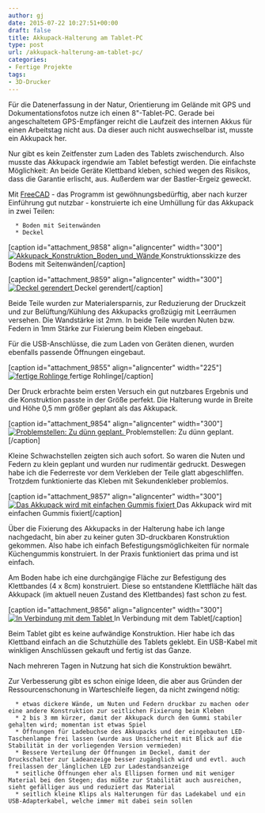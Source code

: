 ```yaml
---
author: gj
date: 2015-07-22 10:27:51+00:00
draft: false
title: Akkupack-Halterung am Tablet-PC
type: post
url: /akkupack-halterung-am-tablet-pc/
categories:
- Fertige Projekte
tags:
- 3D-Drucker
---
```


Für die Datenerfassung in der Natur, Orientierung im Gelände mit GPS und Dokumentationsfotos nutze ich einen 8"-Tablet-PC. Gerade bei angeschaltetem GPS-Empfänger reicht die Laufzeit des internen Akkus für einen Arbeitstag nicht aus. Da dieser auch nicht auswechselbar ist, musste ein Akkupack her. <!-- more -->

Nur gibt es kein Zeitfenster zum Laden des Tablets zwischendurch. Also musste das Akkupack irgendwie am Tablet befestigt werden. Die einfachste Möglichkeit: An beide Geräte Klettband kleben, schied wegen des Risikos, dass die Garantie erlischt, aus. Außerdem war der Bastler-Ergeiz geweckt.

Mit [FreeCAD](http:/https://www.freecadweb.org/) - das Programm ist gewöhnungsbedürftig, aber nach kurzer Einführung gut nutzbar - konstruierte ich eine Umhüllung für das Akkupack in zwei Teilen:



	  * Boden mit Seitenwänden
	  * Deckel

[caption id="attachment_9858" align="aligncenter" width="300"][![Akkupack_Konstruktion_Boden_und_Wände](/wp-content/uploads/2015/07/Akkupack_Konstruktion_Boden_und_Wände-300x167.jpg)
](/wp-content/uploads/2015/07/Akkupack_Konstruktion_Boden_und_Wände.jpg) Konstruktionsskizze des Bodens mit Seitenwänden[/caption]



[caption id="attachment_9859" align="aligncenter" width="300"][![Deckel gerendert](/wp-content/uploads/2015/07/Akkupack_Konstruktion_Deckel-300x199.jpg)
](/wp-content/uploads/2015/07/Akkupack_Konstruktion_Deckel.jpg) Deckel gerendert[/caption]

Beide Teile wurden zur Materialersparnis, zur Reduzierung der Druckzeit und zur Belüftung/Kühlung des Akkupacks großzügig mit Leerräumen versehen. Die Wandstärke ist 2mm. In beide Teile wurden Nuten bzw. Federn in 1mm Stärke zur Fixierung beim Kleben eingebaut.

Für die USB-Anschlüsse, die zum Laden von Geräten dienen, wurden ebenfalls passende Öffnungen eingebaut.

[caption id="attachment_9855" align="aligncenter" width="225"][![fertige Rohlinge](/wp-content/uploads/2015/07/Akkupack_3D_Druck_Fertig-225x300.jpg)
](/wp-content/uploads/2015/07/Akkupack_3D_Druck_Fertig.jpg) fertige Rohlinge[/caption]

Der Druck erbrachte beim ersten Versuch ein gut nutzbares Ergebnis und die Konstruktion passte in der Größe perfekt. Die Halterung wurde in Breite und Höhe 0,5 mm größer geplant als das Akkupack.



[caption id="attachment_9854" align="aligncenter" width="300"][![Problemstellen: Zu dünn geplant.](/wp-content/uploads/2015/07/Akkupack_3D_Druck_Fehler-300x198.jpg)
](/wp-content/uploads/2015/07/Akkupack_3D_Druck_Fehler.jpg) Problemstellen: Zu dünn geplant.[/caption]

Kleine Schwachstellen zeigten sich auch sofort. So waren die Nuten und Federn zu klein geplant und wurden nur rudimentär gedruckt. Deswegen habe ich die Federreste vor dem Verkleben der Teile glatt abgeschliffen. Trotzdem funktionierte das Kleben mit Sekundenkleber problemlos.

[caption id="attachment_9857" align="aligncenter" width="300"][![Das Akkupack wird mit einfachen Gummis fixiert](/wp-content/uploads/2015/07/Akkupack_fertig-300x225.jpg)
](/wp-content/uploads/2015/07/Akkupack_fertig.jpg) Das Akkupack wird mit einfachen Gummis fixiert[/caption]

Über die Fixierung des Akkupacks in der Halterung habe ich lange nachgedacht, bin aber zu keiner guten 3D-druckbaren Konstruktion gekommen. Also habe ich einfach Befestigungsmöglichkeiten für normale Küchengummis konstruiert. In der Praxis funktioniert das prima und ist einfach.

Am Boden habe ich eine durchgängige Fläche zur Befestigung des Klettbandes (4 x 8cm) konstruiert. Diese so entstandene Klettfläche hält das Akkupack (im aktuell neuen Zustand des Klettbandes) fast schon zu fest.

[caption id="attachment_9856" align="aligncenter" width="300"][![In Verbindung mit dem Tablet](/wp-content/uploads/2015/07/Akkupack_am_Tablet-300x225.jpg)
](/wp-content/uploads/2015/07/Akkupack_am_Tablet.jpg) In Verbindung mit dem Tablet[/caption]

Beim Tablet gibt es keine aufwändige Konstruktion. Hier habe ich das Klettband einfach an die Schutzhülle des Tablets geklebt. Ein USB-Kabel mit winkligen Anschlüssen gekauft und fertig ist das Ganze.

Nach mehreren Tagen in Nutzung hat sich die Konstruktion bewährt.

Zur Verbesserung gibt es schon einige Ideen, die aber aus Gründen der Ressourcenschonung in Warteschleife liegen, da nicht zwingend nötig:



	  * etwas dickere Wände, um Nuten und Federn druckbar zu machen oder eine andere Konstruktion zur seitlichen Fixierung beim Kleben
	  * 2 bis 3 mm kürzer, damit der Akkupack durch den Gummi stabiler gehalten wird; momentan ist etwas Spiel
	  * Öffnungen für Ladebuchse des Akkupacks und der eingebauten LED-Taschenlampe frei lassen (wurde aus Unsicherheit mit Blick auf die Stabilität in der vorliegenden Version vermieden)
	  * Bessere Verteilung der Öffnungen im Deckel, damit der Druckschalter zur Ladeanzeige besser zugänglich wird und evtl. auch freilassen der länglichen LED zur Ladestandsanzeige
	  * seitliche Öffnungen eher als Ellipsen formen und mit weniger Material bei den Stegen; das müßte zur Stabilität auch ausreichen, sieht gefälliger aus und reduziert das Material
	  * seitlich kleine Klips als Halterungen für das Ladekabel und ein USB-Adapterkabel, welche immer mit dabei sein sollen


